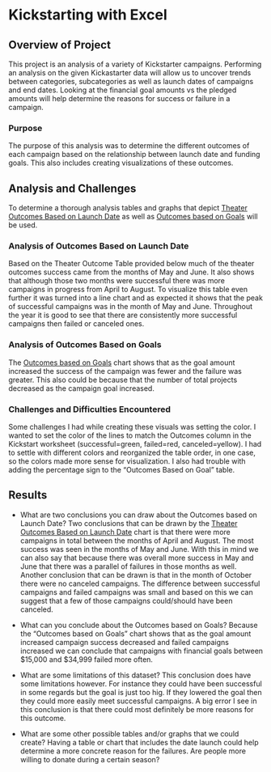 # Kickstarting with Excel

## Overview of Project
This project is an analysis of a variety of Kickstarter campaigns. Performing an analysis on the given Kickastarter data will allow us to uncover trends between categories, subcategories as well as launch dates of campaigns and end dates. Looking at the financial goal amounts vs the pledged amounts will help determine the reasons for success or failure in a campaign.

### Purpose
The purpose of this analysis was to determine the different outcomes of each campaign based on the relationship between launch date and funding goals. This also includes creating visualizations of these outcomes. 

## Analysis and Challenges
To determine a thorough analysis tables and graphs that depict [Theater Outcomes Based on Launch Date](https://github.com/liligould/kickstarter-analysis/blob/main/Theater_Outcomes_vs_Launch.png) as well as [Outcomes based on Goals](https://github.com/liligould/kickstarter-analysis/blob/main/Outcomes_vs_Goals.png) will be used.

### Analysis of Outcomes Based on Launch Date
Based on the Theater Outcome Table provided below much of the theater outcomes success came from the months of May and June. It also shows that although those two months were successful there was more campaigns in progress from April to August. To visualize this table even further it was turned into a line chart and as expected it shows that the peak of successful campaigns was in the month of May and June. Throughout the year it is good to see that there are consistently more successful campaigns then failed or canceled ones. 

### Analysis of Outcomes Based on Goals
The [Outcomes based on Goals](https://github.com/liligould/kickstarter-analysis/blob/main/Outcomes_vs_Goals.png) chart shows that as the goal amount increased the success of the campaign was fewer and the failure was greater. This also could be because that the number of total projects decreased as the campaign goal increased. 

### Challenges and Difficulties Encountered
Some challenges I had while creating these visuals was setting the color. I wanted to set the color of the lines to match the Outcomes column in the Kickstart worksheet (successful=green, failed=red, canceled=yellow). I had to settle with different colors and reorganized the table order, in one case, so the colors made more sense for visualization. I also had trouble with adding the percentage sign to the “Outcomes Based on Goal” table.

## Results

- What are two conclusions you can draw about the Outcomes based on Launch Date?
Two conclusions that can be drawn by the [Theater Outcomes Based on Launch Date](https://github.com/liligould/kickstarter-analysis/blob/main/Theater_Outcomes_vs_Launch.png) chart is that there were more campaigns in total between the months of April and August. The most success was seen in the months of May and June. With this in mind we can also say that because there was overall more success in May and June that there was a parallel of failures in those months as well. 
Another conclusion that can be drawn is that in the month of October there were no canceled campaigns. The difference between successful campaigns and failed campaigns was small and based on this we can suggest that a few of those campaigns could/should have been canceled.

- What can you conclude about the Outcomes based on Goals?
Because the “Outcomes based on Goals” chart shows that as the goal amount increased campaign success decreased and failed campaigns increased we can conclude that campaigns with financial goals between $15,000 and $34,999 failed more often. 

- What are some limitations of this dataset?
This conclusion does have some limitations however. For instance they could have been successful in some regards but the goal is just too hig. If they lowered the goal then they could more easily meet successful campaigns. A big error I see in this conclusion is that there could most definitely be more reasons for this outcome. 

- What are some other possible tables and/or graphs that we could create?
Having a table or chart that includes the date launch could help determine a more concrete reason for the failures. Are people more willing to donate during a certain season? 
